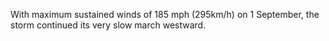 With maximum sustained winds of 185 mph (295km/h) on 1 September, the storm continued its very slow march westward. 
